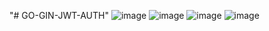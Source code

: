 "# GO-GIN-JWT-AUTH" 
![image](https://github.com/user-attachments/assets/502570f3-af66-4620-867b-3773fc71cc9a)
![image](https://github.com/user-attachments/assets/b86353c2-069a-494a-affe-76ba397cbeb2)
![image](https://github.com/user-attachments/assets/b018e978-5a55-4c78-978e-9df473f9819c)
![image](https://github.com/user-attachments/assets/7258223d-c970-4186-89e0-7768c80bda01)

